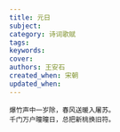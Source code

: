 ```yaml
---
title: 元日
subject: 
category: 诗词歌赋
tags: 
keywords: 
cover: 
authors: 王安石
created_when: 宋朝
updated_when: 
---
```


```
爆竹声中一岁除，春风送暖入屠苏。
千门万户曈曈日，总把新桃换旧符。
```

